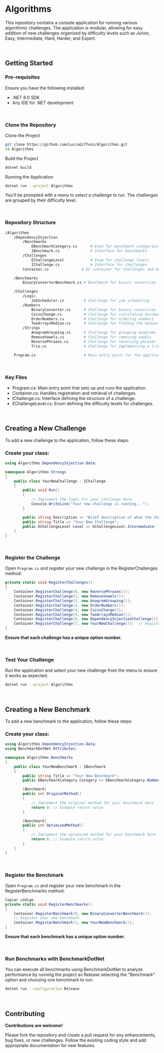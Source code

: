 # Algorithms
This repository contains a console application for running various algorithmic challenges. The application is modular, allowing for easy addition of new challenges organized by difficulty levels such as Junior, Easy, Intermediate, Hard, Harder, and Expert.

&nbsp;
## Getting Started
### Pre-requisites
Ensure you have the following installed:

- .NET 6.0 SDK
- Any IDE for .NET development

&nbsp;
### Clone the Repository
Clone the Project
```bash
git clone https://github.com/LuccaGiffoni/Algorithms.git
cd Algorithms
```

Build the Project
```bash
dotnet build
```

Running the Application

``` bash
dotnet run --project Algorithms
```

You'll be prompted with a menu to select a challenge to run. The challenges are grouped by their difficulty level.

&nbsp;
### Repository Structure
```bash
/Algorithms
    /DependencyInjection
        /Benchmarks
            EBenchmarkCategory.cs      # Enum for benchmark categories
            IBenchmark.cs              # Interface for benchmarks
        /Challenges
            EChallengeLevel            # Enum for challenge levels
            IChallenge.cs              # Interface for challenges
        Container.cs               # DI container for challenges and benchmarks

    /Benchmarks
        BinaryConverterBenchmark.cs # Benchmark for binary conversion

    /Challenges
        /Logic
            JobScheduler.cs         # Challenge for job scheduling
        /Numbers
            BinaryConverter.cs      # Challenge for binary conversion
            CoinsChange.cs          # Challenge for calculating minimum coins for change
            OrderNumbers.cs         # Challenge for ordering numbers
            TwoArraysMedian.cs      # Challenge for finding the median of two arrays
        /Strings
            AnagramGrouping.cs      # Challenge for grouping anagrams
            RemoveVowels.cs         # Challenge for removing vowels
            ReversePhrases.cs       # Challenge for reversing phrases
            Trie.cs                 # Challenge for implementing a trie

    Program.cs                      # Main entry point for the application

```

&nbsp;
### Key Files
- Program.cs: Main entry point that sets up and runs the application.
- Container.cs: Handles registration and retrieval of challenges.
- IChallenge.cs: Interface defining the structure of a challenge.
- EChallengeLevel.cs: Enum defining the difficulty levels for challenges.

&nbsp;
## Creating a New Challenge
To add a new challenge to the application, follow these steps:

### Create your class:
```csharp
using Algorithms.DependencyInjection.Data;

namespace Algorithms.Strings
{
    public class YourNewChallenge : IChallenge
    {
        public void Run()
        {
            // Implement the logic for your challenge here
            Console.WriteLine("Your new challenge is running...");
        }

        public string Description => "Brief description of what the challenge does.";
        public string Title => "Your New Challenge";
        public EChallengeLevel Level => EChallengeLevel.Intermediate;  // Set appropriate level
    }
}
```

&nbsp;
### Register the Challenge
Open `Program.cs` and register your new challenge in the RegisterChallenges method:

``` csharp
private static void RegisterChallenges()
{
    Container.RegisterChallenge(0, new ReversePhrases());
    Container.RegisterChallenge(1, new RemoveVowels());
    Container.RegisterChallenge(2, new AnagramGrouping());
    Container.RegisterChallenge(3, new OrderNumbers());
    Container.RegisterChallenge(4, new CoinsChange());
    Container.RegisterChallenge(5, new TwoArraysMedian());
    Container.RegisterChallenge(6, new DependencyInjectionChallenge());
    Container.RegisterChallenge(7, new YourNewChallenge());  // Register your new challenge
}
```
**Ensure that each challenge has a unique option number.**

&nbsp;
### Test Your Challenge
Run the application and select your new challenge from the menu to ensure it works as expected.

``` bash
dotnet run --project Algorithms
```

&nbsp;
## Creating a New Benchmark
To add a new benchmark to the application, follow these steps:

### Create your class:

``` csharp
using Algorithms.DependencyInjection.Data;
using BenchmarkDotNet.Attributes;

namespace Algorithms.Benchmarks
{
    public class YourNewBenchmark : IBenchmark
    {
        public string Title => "Your New Benchmark";
        public EBenchmarkCategory Category => EBenchmarkCategory.Numbers;

        [Benchmark]
        public int OriginalMethod()
        {
            // Implement the original method for your benchmark here
            return 0; // Example return value
        }

        [Benchmark]
        public int OptimizedMethod()
        {
            // Implement the optimized method for your benchmark here
            return 0; // Example return value
        }
    }
}
```

&nbsp;
### Register the Benchmark
Open `Program.cs` and register your new benchmark in the RegisterBenchmarks method:

``` csharp
Copiar código
private static void RegisterBenchmarks()
{
    Container.RegisterBenchmark(0, new BinaryConverterBenchmark());
    // Register your new benchmark
    Container.RegisterBenchmark(1, new YourNewBenchmark());
}
```
**Ensure that each benchmark has a unique option number.**

&nbsp;
### Run Benchmarks with BenchmarkDotNet
You can execute all benchmarks using BenchmarkDotNet to analyze performance by running the project as Release selecting the "Benchmark" option and choosing one benchmark to run:

``` bash
dotnet run --configuration Release
```

&nbsp;
## Contributing
**Contributions are welcome!**
&nbsp;

Please fork the repository and create a pull request for any enhancements, bug fixes, or new challenges. Follow the existing coding style and add appropriate documentation for new features.
